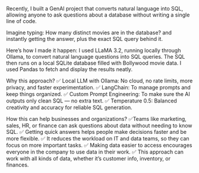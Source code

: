 Recently, I built a GenAI project that converts natural language into SQL, allowing anyone to ask questions about a database without writing a single line of code.

Imagine typing: How many distinct movies are in the database?
and instantly getting the answer, plus the exact SQL query behind it.

Here’s how I made it happen: I used LLaMA 3.2, running locally through Ollama, to convert natural language questions into SQL queries. The SQL then runs on a local SQLite database filled with Bollywood movie data. I used Pandas to fetch and display the results neatly.

Why this approach?
✅ Local LLM with Ollama: No cloud, no rate limits, more privacy, and faster experimentation.
✅ LangChain: To manage prompts and keep things organized.
✅ Custom Prompt Engineering: To make sure the AI outputs only clean SQL — no extra text.
✅ Temperature 0.5: Balanced creativity and accuracy for reliable SQL generation.

How this can help businesses and organizations?
✅Teams like marketing, sales, HR, or finance can ask questions about data without needing to know SQL.
✅ Getting quick answers helps people make decisions faster and be more flexible.
✅ It reduces the workload on IT and data teams, so they can focus on more important tasks.
✅ Making data easier to access encourages everyone in the company to use data in their work.
✅ This approach can work with all kinds of data, whether it’s customer info, inventory, or finances.
